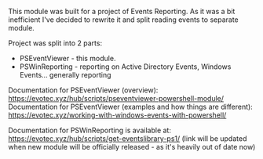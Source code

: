 This module was built for a project of Events Reporting. As it was a bit inefficient I've decided to rewrite it and split reading events to separate module.

Project was split into 2 parts:
- PSEventViewer - this module.
- PSWinReporting - reporting on Active Directory Events, Windows Events... generally reporting

Documentation for PSEventViewer (overview): https://evotec.xyz/hub/scripts/pseventviewer-powershell-module/
Documentation for PSEventViewer (examples and how things are different): https://evotec.xyz/working-with-windows-events-with-powershell/

Documentation for PSWinReporting is available at: https://evotec.xyz/hub/scripts/get-eventslibrary-ps1/ (link will be updated when new module will be officially released - as it's heavily out of date now)